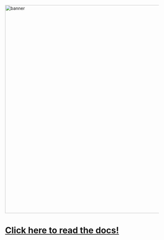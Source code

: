 <img width="680" alt="banner" src="https://github.com/user-attachments/assets/bd61b780-e812-47eb-ad1d-e2bebb675805">

# [Click here to read the docs!](https://docs.rs/eval-macro)
